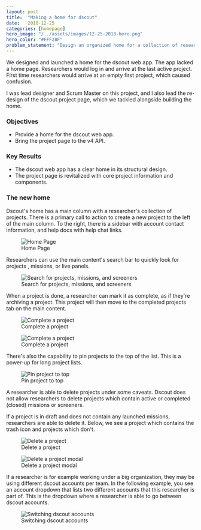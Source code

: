 ```yaml
---
layout: post
title:  "Making a home for dscout"
date:   2018-12-25
categories: [homepage]
hero_image: "/../assets/images/12-25-2018-hero.png"
hero_color: "#FFF28F"
problem_statement: "Design an organized home for a collection of research projects."
---
```

We designed and launched a home for the dscout web app. The app lacked a home page. Researchers would log in and arrive at the last active project. First time researchers would arrive at an empty first project, which caused confusion.

I was lead designer and Scrum Master on this project, and I also lead the re-design of the dscout project page, which we tackled alongside building the home.

### Objectives
* Provide a home for the dscout web app.
* Bring the project page to the v4 API.

### Key Results
* The dscout web app has a clear home in its structural design.
* The project page is revitalized with core project information and components.

### The new home

Dscout's home has a main column with a researcher's collection of projects. There is a primary call to action to create a new project to the left of the main column. To the right, there is a sidebar with account contact information, and help docs with help chat links.

<figure>
	<img src="{{ site.baseurl }}/assets/images/home-1.png" title="Home Page" />
	<figcaption class="media-caption center">Home Page</figcaption>
</figure>

Researchers can use the main content's search bar to quickly look for projects , missions, or live panels.

<figure>
	<img src="{{ site.baseurl }}/assets/images/home-2.png" title="Search for projects, missions, and screeners" />
	<figcaption class="media-caption center">Search for projects, missions, and screeners</figcaption>
</figure>

When a project is done, a researcher can mark it as complete, as if they're archiving a project. This project will then move to the completed projects tab on the main content.

<figure>
	<img src="{{ site.baseurl }}/assets/images/home-3.png" title="Complete a project" />
	<figcaption class="media-caption center">Complete a project</figcaption>
</figure>

<figure>
	<img src="{{ site.baseurl }}/assets/images/home-4.png" title="Complete a project" />
	<figcaption class="media-caption center">Complete a project</figcaption>
</figure>

There's also the capability to pin projects to the top of the list. This is a power-up for long project lists.

<figure>
	<img src="{{ site.baseurl }}/assets/images/home-5.png" title="Pin project to top" />
	<figcaption class="media-caption center">Pin project to top</figcaption>
</figure>

A researcher is able to delete projects under some caveats. Dscout does not allow researchers to delete projects which contain active or completed (closed) missions or screeners.

If a project is in draft and does not contain any launched missions, researchers are able to delete it. Below, we see a project which contains the trash icon and projects which don't.

<figure>
	<img src="{{ site.baseurl }}/assets/images/home-6.png" title="Delete a project" />
	<figcaption class="media-caption center">Delete a project</figcaption>
</figure>

<figure>
	<img src="{{ site.baseurl }}/assets/images/home-7.png" title="Delete a project modal" />
	<figcaption class="media-caption center">Delete a project modal</figcaption>
</figure>

If a researcher is for example working under a big organization, they may be using different dscout accounts per team. In the following example, you see an account dropdown that lists two different accounts that this researcher is part of. This is the dropdown where a researcher is able to go between dscout accounts.

<figure>
	<img src="{{ site.baseurl }}/assets/images/home-8.png" title="Switching dscout accounts" />
	<figcaption class="media-caption center">Switching dscout accounts</figcaption>
</figure>
